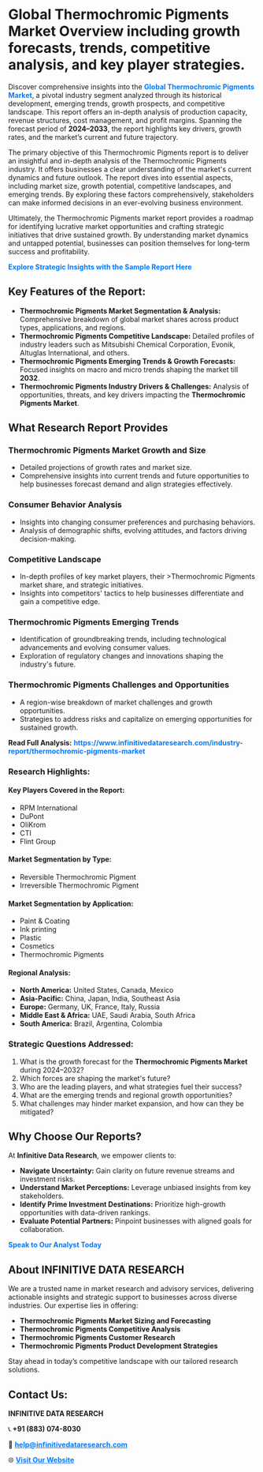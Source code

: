 <h1>Global Thermochromic Pigments Market Overview including growth forecasts, trends, competitive analysis, and key player strategies.</h1>
<p>
Discover comprehensive insights into the 
<a href="https://www.infinitivedataresearch.com/industry-report/thermochromic-pigments-market" rel="dofollow" style="color: #007BFF; text-decoration: none;"><strong>Global Thermochromic Pigments Market</strong></a>, a pivotal industry segment analyzed through its historical development, emerging trends, growth prospects, and competitive landscape. This report offers an in-depth analysis of production capacity, revenue structures, cost management, and profit margins. Spanning the forecast period of <strong>2024–2033</strong>, the report highlights key drivers, growth rates, and the market’s current and future trajectory.
</p>
<p>
The primary objective of this Thermochromic Pigments report is to deliver an insightful and in-depth analysis of the Thermochromic Pigments industry. It offers businesses a clear understanding of the market's current dynamics and future outlook. The report dives into essential aspects, including market size, growth potential, competitive landscapes, and emerging trends. By exploring these factors comprehensively, stakeholders can make informed decisions in an ever-evolving business environment.
</p>
<p>
Ultimately, the Thermochromic Pigments market report provides a roadmap for identifying lucrative market opportunities and crafting strategic initiatives that drive sustained growth. By understanding market dynamics and untapped potential, businesses can position themselves for long-term success and profitability.
</p>
<p>
<a href="https://www.infinitivedataresearch.com/request-sample/reportId=111328" style="color: #007BFF; text-decoration: none;"><strong>Explore Strategic Insights with the Sample Report Here</strong></a>
</p>

<h2>Key Features of the Report:</h2>
<ul>
<li><strong>Thermochromic Pigments Market Segmentation & Analysis:</strong> Comprehensive breakdown of global market shares across product types, applications, and regions.</li>
<li><strong>Thermochromic Pigments Competitive Landscape:</strong> Detailed profiles of industry leaders such as Mitsubishi Chemical Corporation, Evonik, Altuglas International, and others.</li>
<li><strong>Thermochromic Pigments Emerging Trends & Growth Forecasts:</strong> Focused insights on macro and micro trends shaping the market till <strong>2032</strong>.</li>
<li><strong>Thermochromic Pigments Industry Drivers & Challenges:</strong> Analysis of opportunities, threats, and key drivers impacting the <strong>Thermochromic Pigments Market</strong>.</li>
</ul>

<h2>What Research Report Provides</h2>
<h3>Thermochromic Pigments Market Growth and Size</h3>
<ul>
<li>Detailed projections of growth rates and market size.</li>
<li>Comprehensive insights into current trends and future opportunities to help businesses forecast demand and align strategies effectively.</li>
</ul>

<h3>Consumer Behavior Analysis</h3>
<ul>
<li>Insights into changing consumer preferences and purchasing behaviors.</li>
<li>Analysis of demographic shifts, evolving attitudes, and factors driving decision-making.</li>
</ul>

<h3>Competitive Landscape</h3>
<ul>
<li>In-depth profiles of key market players, their >Thermochromic Pigments market share, and strategic initiatives.</li>
<li>Insights into competitors' tactics to help businesses differentiate and gain a competitive edge.</li>
</ul>

<h3>Thermochromic Pigments Emerging Trends</h3>
<ul>
<li>Identification of groundbreaking trends, including technological advancements and evolving consumer values.</li>
<li>Exploration of regulatory changes and innovations shaping the industry's future.</li>
</ul>

<h3>Thermochromic Pigments Challenges and Opportunities</h3>
<ul>
<li>A region-wise breakdown of market challenges and growth opportunities.</li>
<li>Strategies to address risks and capitalize on emerging opportunities for sustained growth.</li>
</ul>
<p><strong>Read Full Analysis:</strong> <a href="https://www.infinitivedataresearch.com/industry-report/thermochromic-pigments-market" rel="dofollow" style="color: #007BFF; text-decoration: none;"><strong>https://www.infinitivedataresearch.com/industry-report/thermochromic-pigments-market</strong></a></p>
<h3>Research Highlights:</h3>
<h4>Key Players Covered in the Report:</h4>
<ul><li>RPM International</li><li>DuPont</li><li>OliKrom</li><li>CTI</li><li>Flint Group</li></ul>
<h4>Market Segmentation by Type:</h4>
<ul><li>Reversible Thermochromic Pigment</li><li>Irreversible Thermochromic Pigment</li></ul>
<h4>Market Segmentation by Application:</h4>
<ul><li>Paint &amp; Coating</li><li>Ink printing</li><li>Plastic</li><li>Cosmetics</li><li>Thermochromic Pigments</li></ul>

<h4>Regional Analysis:</h4>
<ul>
<li><strong>North America:</strong> United States, Canada, Mexico</li>
<li><strong>Asia-Pacific:</strong> China, Japan, India, Southeast Asia</li>
<li><strong>Europe:</strong> Germany, UK, France, Italy, Russia</li>
<li><strong>Middle East & Africa:</strong> UAE, Saudi Arabia, South Africa</li>
<li><strong>South America:</strong> Brazil, Argentina, Colombia</li>
</ul>

<h3>Strategic Questions Addressed:</h3>
<ol>
<li>What is the growth forecast for the <strong>Thermochromic Pigments Market</strong> during 2024–2032?</li>
<li>Which forces are shaping the market's future?</li>
<li>Who are the leading players, and what strategies fuel their success?</li>
<li>What are the emerging trends and regional growth opportunities?</li>
<li>What challenges may hinder market expansion, and how can they be mitigated?</li>
</ol>

<h2>Why Choose Our Reports?</h2>
<p>At <strong>Infinitive Data Research</strong>, we empower clients to:</p>
<ul>
<li><strong>Navigate Uncertainty:</strong> Gain clarity on future revenue streams and investment risks.</li>
<li><strong>Understand Market Perceptions:</strong> Leverage unbiased insights from key stakeholders.</li>
<li><strong>Identify Prime Investment Destinations:</strong> Prioritize high-growth opportunities with data-driven rankings.</li>
<li><strong>Evaluate Potential Partners:</strong> Pinpoint businesses with aligned goals for collaboration.</li>
</ul>
<p><a href="https://www.infinitivedataresearch.com/industry-report/thermochromic-pigments-market" rel="dofollow" style="color: #007BFF; text-decoration: none;"><strong>Speak to Our Analyst Today</strong></a></p>

<h2>About INFINITIVE DATA RESEARCH</h2>
<p>We are a trusted name in market research and advisory services, delivering actionable insights and strategic support to businesses across diverse industries. Our expertise lies in offering:</p>
<ul>
<li><strong>Thermochromic Pigments Market Sizing and Forecasting</strong></li>
<li><strong>Thermochromic Pigments Competitive Analysis</strong></li>
<li><strong>Thermochromic Pigments Customer Research</strong></li>
<li><strong>Thermochromic Pigments Product Development Strategies</strong></li>
</ul>
<p>Stay ahead in today’s competitive landscape with our tailored research solutions.</p>

<h2>Contact Us:</h2>
<p><strong>INFINITIVE DATA RESEARCH</strong></p>
<p>📞 <strong>+91 (883) 074-8030</strong></p>
<p>📧 <strong><a href="mailto:help@infinitivedataresearch.com" style="color: #007BFF;">help@infinitivedataresearch.com</a></strong></p>
<p>🌐 <strong><a href="https://www.infinitivedataresearch.com" rel="dofollow" style="color: #007BFF;">Visit Our Website</a></strong></p>